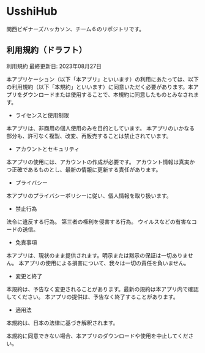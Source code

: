 # UsshiHub

関西ビギナーズハッカソン、チーム６のリポジトリです。

## 利用規約（ドラフト）

利用規約
最終更新日: 2023年08月27日

本アプリケーション（以下「本アプリ」といいます）の利用にあたっては、以下の利用規約（以下「本規約」といいます）に同意いただく必要があります。本アプリをダウンロードまたは使用することで、本規約に同意したものとみなされます。

- ライセンスと使用制限

本アプリは、非商用の個人使用のみを目的としています。
本アプリのいかなる部分も、許可なく複製、改変、再販売することは禁止されています。


- アカウントとセキュリティ

本アプリの使用には、アカウントの作成が必要です。
アカウント情報は真実かつ正確であるものとし、最新の情報に更新する責任があります。


- プライバシー

本アプリのプライバシーポリシーに従い、個人情報を取り扱います。


- 禁止行為

法令に違反する行為。
第三者の権利を侵害する行為。
ウイルスなどの有害なコードの送信。


- 免責事項

本アプリは、現状のまま提供されます。明示または黙示の保証は一切ありません。
本アプリの使用による損害について、我々は一切の責任を負いません。


- 変更と終了

本規約は、予告なく変更されることがあります。最新の規約は本アプリ内で確認してください。
本アプリの提供は、予告なく終了することがあります。


- 適用法

本規約は、日本の法律に基づき解釈されます。

本規約に同意できない場合、本アプリのダウンロードや使用を中止してください。

